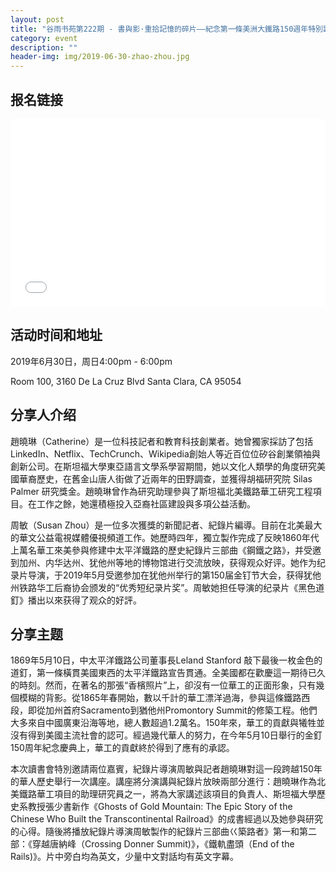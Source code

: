 ```yaml
---
layout: post
title: "谷雨书苑第222期 - 書與影·重拾記憶的碎片——紀念第一條美洲大鐵路150週年特別讀書活動 by 趙曉琳、 周敏"
category: event
description: ""
header-img: img/2019-06-30-zhao-zhou.jpg
---
```


## 报名链接
<div style="width:100%; text-align:left;" ><iframe src="//eventbrite.com/tickets-external?eid=64111898414&ref=etckt" frameborder="0" height="300" width="100%" vspace="0" hspace="0" marginheight="5" marginwidth="5" scrolling="auto" allowtransparency="true"></iframe></div>

## 活动时间和地址
2019年6月30日，周日4:00pm - 6:00pm

Room 100, 3160 De La Cruz Blvd Santa Clara, CA 95054


## 分享人介绍
趙曉琳（Catherine）是一位科技記者和教育科技創業者。她曾獨家採訪了包括LinkedIn、Netflix、TechCrunch、Wikipedia創始人等近百位位矽谷創業領袖與創新公司。在斯坦福大學東亞語言文學系學習期間，她以文化人類學的角度研究美國華裔歷史，在舊金山唐人街做了近兩年的田野調查，並獲得胡福研究院 Silas Palmer 研究獎金。趙曉琳曾作為研究助理參與了斯坦福北美鐵路華工研究工程項目。在工作之餘，她還積極投入亞裔社區建設與多項公益活動。

周敏（Susan Zhou）是一位多次獲獎的新聞記者、紀錄片編導。目前在北美最大的華文公益電視媒體優視頻道工作。她歷時四年，獨立製作完成了反映1860年代上萬名華工來美參與修建中太平洋鐵路的歷史紀錄片三部曲《鋼鐵之路》，并受邀到加州、内华达州、犹他州等地的博物馆进行交流放映，获得观众好评。她作为纪录片导演，于2019年5月受邀参加在犹他州举行的第150届金钉节大会，获得犹他州铁路华工后裔协会颁发的“优秀短纪录片奖”。周敏她担任导演的纪录片《黑色道釘》播出以來获得了观众的好評。

## 分享主题
1869年5月10日，中太平洋鐵路公司董事長Leland Stanford 敲下最後一枚金色的道釘，第一條橫貫美國東西的太平洋鐵路宣告貫通。全美國都在歡慶這一期待已久的時刻。然而，在著名的那張“香檳照片”上，卻沒有一位華工的正面形象，只有幾個模糊的背影。從1865年春開始，數以千計的華工漂洋過海，參與這條鐵路西段，即從加州首府Sacramento到猶他州Promontory Summit的修築工程。他們大多來自中國廣東沿海等地，總人數超過1.2萬名。150年來，華工的貢獻與犧牲並沒有得到美國主流社會的認可。經過幾代華人的努力，在今年5月10日舉行的金釘150周年紀念慶典上，華工的貢獻終於得到了應有的承認。

本次讀書會特別邀請兩位嘉賓，紀錄片導演周敏與記者趙曉琳對這一段跨越150年的華人歷史舉行一次講座。講座將分演講與紀錄片放映兩部分進行：趙曉琳作為北美鐵路華工項目的助理研究員之一，將為大家講述該項目的負責人、斯坦福大學歷史系教授張少書新作《Ghosts of Gold Mountain: The Epic Story of the Chinese Who Built the Transcontinental Railroad》的成書經過以及她參與研究的心得。隨後將播放紀錄片導演周敏製作的紀錄片三部曲巜築路者》第一和第二部：《穿越唐納峰（Crossing Donner Summit)》，《鐵軌盡頭（End of the Rails)》。片中旁白均為英文，少量中文對話均有英文字幕。
